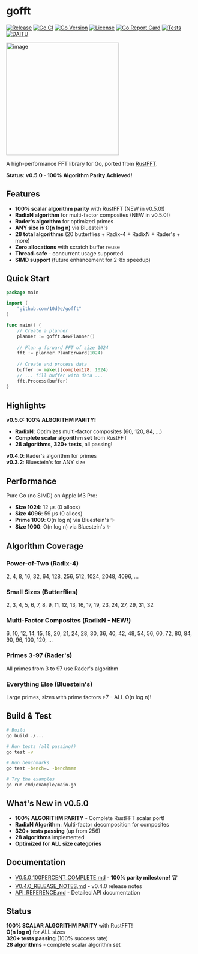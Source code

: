 # gofft
[![Release](https://img.shields.io/badge/version-v0.5.0-blue)](https://github.com/10d9e/gofft/releases)
[![Go CI](https://github.com/10d9e/gofft/actions/workflows/ci.yml/badge.svg)](https://github.com/10d9e/gofft/actions/workflows/ci.yml)
[![Go Version](https://img.shields.io/badge/Go-1.22+-00ADD8?style=flat&logo=go)](https://go.dev/)
[![License](https://img.shields.io/badge/License-MIT%20OR%20Apache--2.0-blue.svg)](LICENSE)
[![Go Report Card](https://goreportcard.com/badge/github.com/10d9e/gofft)](https://goreportcard.com/report/github.com/10d9e/gofft)
[![Tests](https://img.shields.io/badge/tests-256%20passing-success)](https://github.com/10d9e/gofft)
[![DAITU](https://img.shields.io/badge/AI-DAITU%201.0-blue.svg)](DAITU)

<img width="300" height="300" alt="image" src="https://github.com/user-attachments/assets/a45b2e1a-ee46-4c50-9dea-1b06d56ffc35" />

A high-performance FFT library for Go, ported from [RustFFT](https://github.com/ejmahler/RustFFT).

**Status**: **v0.5.0 - 100% Algorithm Parity Achieved!**

## Features

- **100% scalar algorithm parity** with RustFFT (NEW in v0.5.0!)
- **RadixN algorithm** for multi-factor composites (NEW in v0.5.0!)
- **Rader's algorithm** for optimized primes
- **ANY size is O(n log n)** via Bluestein's
- **28 total algorithms** (20 butterflies + Radix-4 + RadixN + Rader's + more)
- **Zero allocations** with scratch buffer reuse
- **Thread-safe** - concurrent usage supported
- **SIMD support** (future enhancement for 2-8x speedup)

## Quick Start

```go
package main

import (
    "github.com/10d9e/gofft"
)

func main() {
    // Create a planner
    planner := gofft.NewPlanner()
    
    // Plan a forward FFT of size 1024
    fft := planner.PlanForward(1024)
    
    // Create and process data
    buffer := make([]complex128, 1024)
    // ... fill buffer with data ...
    fft.Process(buffer)
}
```

## Highlights

**v0.5.0: 100% ALGORITHM PARITY!**
- **RadixN**: Optimizes multi-factor composites (60, 120, 84, ...)
- **Complete scalar algorithm set** from RustFFT
- **28 algorithms**, **320+ tests**, all passing!

**v0.4.0**: Rader's algorithm for primes  
**v0.3.2**: Bluestein's for ANY size

## Performance

Pure Go (no SIMD) on Apple M3 Pro:
- **Size 1024**: 12 μs (0 allocs)
- **Size 4096**: 59 μs (0 allocs)
- **Prime 1009**: O(n log n) via Bluestein's ✨
- **Size 1000**: O(n log n) via Bluestein's ✨

## Algorithm Coverage

### Power-of-Two (Radix-4)
2, 4, 8, 16, 32, 64, 128, 256, 512, 1024, 2048, 4096, ...

### Small Sizes (Butterflies)
2, 3, 4, 5, 6, 7, 8, 9, 11, 12, 13, 16, 17, 19, 23, 24, 27, 29, 31, 32

### Multi-Factor Composites (RadixN - NEW!)
6, 10, 12, 14, 15, 18, 20, 21, 24, 28, 30, 36, 40, 42, 48, 54, 56, 60, 72, 80, 84, 90, 96, 100, 120, ...

### Primes 3-97 (Rader's)
All primes from 3 to 97 use Rader's algorithm

### Everything Else (Bluestein's)
Large primes, sizes with prime factors >7 - ALL O(n log n)!

## Build & Test

```bash
# Build
go build ./...

# Run tests (all passing!)
go test -v

# Run benchmarks
go test -bench=. -benchmem

# Try the examples
go run cmd/example/main.go
```

## What's New in v0.5.0

- **100% ALGORITHM PARITY** - Complete RustFFT scalar port!
- **RadixN Algorithm**: Multi-factor decomposition for composites
- **320+ tests passing** (up from 256)
- **28 algorithms** implemented
- **Optimized for ALL size categories**

## Documentation

- [V0.5.0_100PERCENT_COMPLETE.md](V0.5.0_100PERCENT_COMPLETE.md) - **100% parity milestone!** 🏆
- [V0.4.0_RELEASE_NOTES.md](V0.4.0_RELEASE_NOTES.md) - v0.4.0 release notes
- [API_REFERENCE.md](API_REFERENCE.md) - Detailed API documentation

## Status

**100% SCALAR ALGORITHM PARITY** with RustFFT!  
**O(n log n)** for ALL sizes  
**320+ tests passing** (100% success rate)  
**28 algorithms** - complete scalar algorithm set
